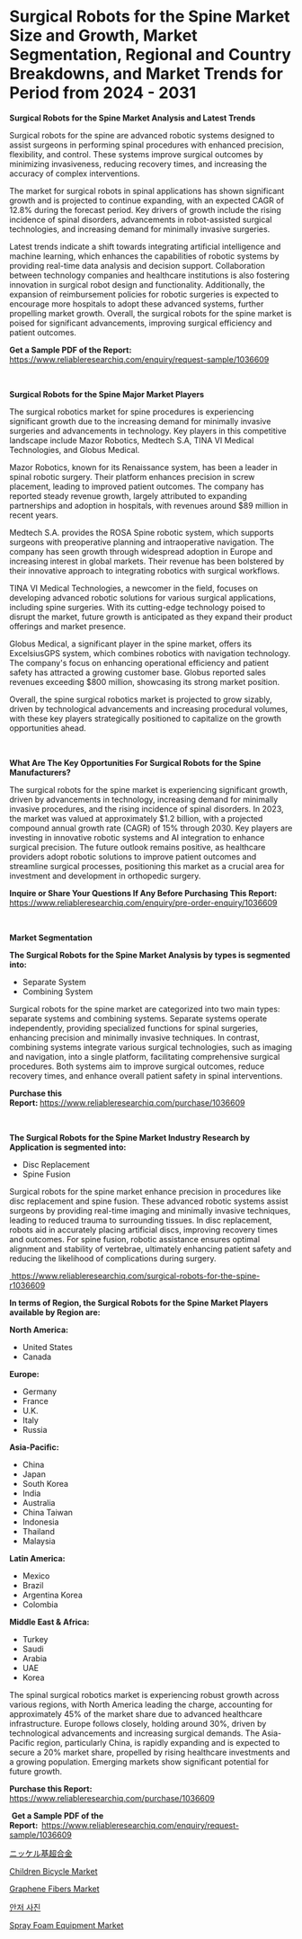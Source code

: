 <p><h1>Surgical Robots for the Spine Market Size and Growth, Market Segmentation, Regional and Country Breakdowns, and Market Trends for Period from 2024 -  2031</h1></p><p><strong>Surgical Robots for the Spine Market Analysis and Latest Trends</strong></p>
<p><p>Surgical robots for the spine are advanced robotic systems designed to assist surgeons in performing spinal procedures with enhanced precision, flexibility, and control. These systems improve surgical outcomes by minimizing invasiveness, reducing recovery times, and increasing the accuracy of complex interventions. </p><p>The market for surgical robots in spinal applications has shown significant growth and is projected to continue expanding, with an expected CAGR of 12.8% during the forecast period. Key drivers of growth include the rising incidence of spinal disorders, advancements in robot-assisted surgical technologies, and increasing demand for minimally invasive surgeries. </p><p>Latest trends indicate a shift towards integrating artificial intelligence and machine learning, which enhances the capabilities of robotic systems by providing real-time data analysis and decision support. Collaboration between technology companies and healthcare institutions is also fostering innovation in surgical robot design and functionality. Additionally, the expansion of reimbursement policies for robotic surgeries is expected to encourage more hospitals to adopt these advanced systems, further propelling market growth. Overall, the surgical robots for the spine market is poised for significant advancements, improving surgical efficiency and patient outcomes.</p></p>
<p><strong>Get a Sample PDF of the Report:&nbsp;</strong> <a href="https://www.reliableresearchiq.com/enquiry/request-sample/1036609">https://www.reliableresearchiq.com/enquiry/request-sample/1036609</a></p>
<p>&nbsp;</p>
<p><strong>Surgical Robots for the Spine Major Market Players</strong></p>
<p><p>The surgical robotics market for spine procedures is experiencing significant growth due to the increasing demand for minimally invasive surgeries and advancements in technology. Key players in this competitive landscape include Mazor Robotics, Medtech S.A, TINA VI Medical Technologies, and Globus Medical.</p><p>Mazor Robotics, known for its Renaissance system, has been a leader in spinal robotic surgery. Their platform enhances precision in screw placement, leading to improved patient outcomes. The company has reported steady revenue growth, largely attributed to expanding partnerships and adoption in hospitals, with revenues around $89 million in recent years.</p><p>Medtech S.A. provides the ROSA Spine robotic system, which supports surgeons with preoperative planning and intraoperative navigation. The company has seen growth through widespread adoption in Europe and increasing interest in global markets. Their revenue has been bolstered by their innovative approach to integrating robotics with surgical workflows.</p><p>TINA VI Medical Technologies, a newcomer in the field, focuses on developing advanced robotic solutions for various surgical applications, including spine surgeries. With its cutting-edge technology poised to disrupt the market, future growth is anticipated as they expand their product offerings and market presence.</p><p>Globus Medical, a significant player in the spine market, offers its ExcelsiusGPS system, which combines robotics with navigation technology. The company's focus on enhancing operational efficiency and patient safety has attracted a growing customer base. Globus reported sales revenues exceeding $800 million, showcasing its strong market position.</p><p>Overall, the spine surgical robotics market is projected to grow sizably, driven by technological advancements and increasing procedural volumes, with these key players strategically positioned to capitalize on the growth opportunities ahead.</p></p>
<p>&nbsp;</p>
<p><strong>What Are The Key Opportunities For Surgical Robots for the Spine Manufacturers?</strong></p>
<p><p>The surgical robots for the spine market is experiencing significant growth, driven by advancements in technology, increasing demand for minimally invasive procedures, and the rising incidence of spinal disorders. In 2023, the market was valued at approximately $1.2 billion, with a projected compound annual growth rate (CAGR) of 15% through 2030. Key players are investing in innovative robotic systems and AI integration to enhance surgical precision. The future outlook remains positive, as healthcare providers adopt robotic solutions to improve patient outcomes and streamline surgical processes, positioning this market as a crucial area for investment and development in orthopedic surgery.</p></p>
<p><strong>Inquire or Share Your Questions If Any Before Purchasing This Report:</strong> <a href="https://www.reliableresearchiq.com/enquiry/pre-order-enquiry/1036609">https://www.reliableresearchiq.com/enquiry/pre-order-enquiry/1036609</a></p>
<p>&nbsp;</p>
<p><strong>Market Segmentation</strong></p>
<p><strong>The Surgical Robots for the Spine Market Analysis by types is segmented into:</strong></p>
<p><ul><li>Separate System</li><li>Combining System</li></ul></p>
<p><p>Surgical robots for the spine market are categorized into two main types: separate systems and combining systems. Separate systems operate independently, providing specialized functions for spinal surgeries, enhancing precision and minimally invasive techniques. In contrast, combining systems integrate various surgical technologies, such as imaging and navigation, into a single platform, facilitating comprehensive surgical procedures. Both systems aim to improve surgical outcomes, reduce recovery times, and enhance overall patient safety in spinal interventions.</p></p>
<p><strong>Purchase this Report:&nbsp;</strong><a href="https://www.reliableresearchiq.com/purchase/1036609">https://www.reliableresearchiq.com/purchase/1036609</a></p>
<p>&nbsp;</p>
<p><strong>The Surgical Robots for the Spine Market Industry Research by Application is segmented into:</strong></p>
<p><ul><li>Disc Replacement</li><li>Spine Fusion</li></ul></p>
<p><p>Surgical robots for the spine market enhance precision in procedures like disc replacement and spine fusion. These advanced robotic systems assist surgeons by providing real-time imaging and minimally invasive techniques, leading to reduced trauma to surrounding tissues. In disc replacement, robots aid in accurately placing artificial discs, improving recovery times and outcomes. For spine fusion, robotic assistance ensures optimal alignment and stability of vertebrae, ultimately enhancing patient safety and reducing the likelihood of complications during surgery.</p></p>
<p><a href="https://www.reliableresearchiq.com/surgical-robots-for-the-spine-r1036609">&nbsp;https://www.reliableresearchiq.com/surgical-robots-for-the-spine-r1036609</a></p>
<p><strong>In terms of Region, the Surgical Robots for the Spine Market Players available by Region are:</strong></p>
<p>
    <p> <strong> North America: </strong>
        <ul>
            <li>United States</li>
            <li>Canada</li>
        </ul>
        </p> 
    <p> <strong> Europe: </strong>
        <ul>
            <li>Germany</li>
            <li>France</li>
            <li>U.K.</li>
            <li>Italy</li>
            <li>Russia</li>
        </ul>
        </p> 
    <p> <strong> Asia-Pacific: </strong>
        <ul>
            <li>China</li>
            <li>Japan</li>
            <li>South Korea</li>
            <li>India</li>
            <li>Australia</li>
            <li>China Taiwan</li>
            <li>Indonesia</li>
            <li>Thailand</li>
            <li>Malaysia</li>
        </ul>
        </p> 
    <p> <strong> Latin America: </strong>
        <ul>
            <li>Mexico</li>
            <li>Brazil</li>
            <li>Argentina Korea</li>
            <li>Colombia</li>
        </ul>
        </p> 
    <p> <strong> Middle East & Africa: </strong>
        <ul>
            <li>Turkey</li>
            <li>Saudi</li>
            <li>Arabia</li>
            <li>UAE</li>
            <li>Korea</li>
        </ul>
    </p>
    </p>
<p><p>The spinal surgical robotics market is experiencing robust growth across various regions, with North America leading the charge, accounting for approximately 45% of the market share due to advanced healthcare infrastructure. Europe follows closely, holding around 30%, driven by technological advancements and increasing surgical demands. The Asia-Pacific region, particularly China, is rapidly expanding and is expected to secure a 20% market share, propelled by rising healthcare investments and a growing population. Emerging markets show significant potential for future growth.</p></p>
<p><strong>Purchase this Report: </strong><a href="https://www.reliableresearchiq.com/purchase/1036609">https://www.reliableresearchiq.com/purchase/1036609</a></p>
<p>&nbsp;<strong>Get a Sample PDF of the Report:&nbsp;&nbsp;</strong><a href="https://www.reliableresearchiq.com/enquiry/request-sample/1036609">https://www.reliableresearchiq.com/enquiry/request-sample/1036609</a></p>
<p><strong></strong></p>
<p><p><a href="https://medium.com/@evekerluke2023/nickel-base-superalloy-market-%E3%81%AE%E3%82%B0%E3%83%AD%E3%83%BC%E3%83%90%E3%83%AB%E5%B8%82%E5%A0%B4%E6%A6%82%E8%A6%81%E3%81%AF-%E4%B8%96%E7%95%8C%E3%81%8A%E3%82%88%E3%81%B3%E4%B8%BB%E8%A6%81%E5%B8%82%E5%A0%B4%E3%81%AB%E3%81%8A%E3%81%91%E3%82%8B%E6%A5%AD%E7%95%8C%E3%81%AB%E5%BD%B1%E9%9F%BF%E3%82%92%E4%B8%8E%E3%81%88%E3%82%8B%E4%B8%BB%E8%A6%81%E3%81%AA%E3%83%88%E3%83%AC%E3%83%B3%E3%83%89%E3%81%AB%E3%81%A4%E3%81%84%E3%81%A6-%E7%8B%AC%E8%87%AA%E3%81%AE%E8%A6%96%E7%82%B9%E3%82%92%E6%8F%90%E4%BE%9B%E3%81%97%E3%81%BE%E3%81%99-9c2d3c96be64">ニッケル基超合金</a></p><p><a href="https://medium.com/@gforst0lg/the-children-bicycle-market-decisions-are-mostly-driven-by-resource-optimization-and-78d81ae3973d">Children Bicycle Market</a></p><p><a href="https://issuu.com/reportprime-2/docs/graphene-fibers-market-size-2030.pp_7cfffe19b207a5">Graphene Fibers Market</a></p><p><a href="https://medium.com/@leannebruen2023/fundus-photography-market-%EC%9D%98-%EA%B8%80%EB%A1%9C%EB%B2%8C-%EC%8B%9C%EC%9E%A5-%EA%B0%9C%EC%9A%94%EB%8A%94-%EC%A0%84-%EC%84%B8%EA%B3%84-%EB%B0%8F-%EC%A3%BC%EC%9A%94-%EC%8B%9C%EC%9E%A5%EC%9D%98-%EC%82%B0%EC%97%85%EC%97%90-%EC%98%81%ED%96%A5%EC%9D%84-%EB%AF%B8%EC%B9%98%EB%8A%94-%EC%A3%BC%EC%9A%94-%ED%8A%B8%EB%A0%8C%EB%93%9C%EC%97%90-%EB%8C%80%ED%95%9C-%EB%8F%85%ED%8A%B9%ED%95%9C-%EA%B4%80%EC%A0%90%EC%9D%84-%EC%A0%9C%EA%B3%B5%ED%95%A9%EB%8B%88%EB%8B%A4-6bf000cda2c5">안저 사진</a></p><p><a href="https://www.linkedin.com/pulse/unveiling-market-trends-global-spray-foam-equipment-rqawc?trackingId=SSXTI2p2Tj2GTj%2B4ubJA6w%3D%3D">Spray Foam Equipment Market</a></p></p>